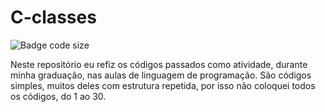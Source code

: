 # C-classes

![Badge code size](https://img.shields.io/github/languages/code-size/fab-souza/C-classes)

Neste repositório eu refiz os códigos passados como atividade, durante minha graduação, nas aulas de linguagem de programação.
São códigos simples, muitos deles com estrutura repetida, por isso não coloquei todos os códigos, do 1 ao 30.
